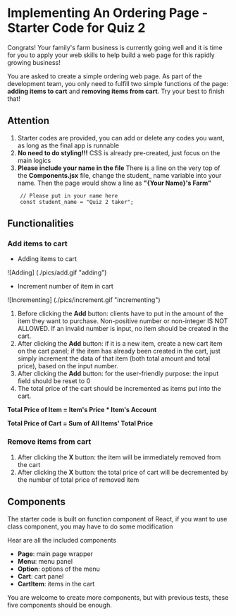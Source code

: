 # Implementing An Ordering Page - Starter Code for Quiz 2
Congrats! Your family's farm business is currently going well and it is time for you to apply your web skills to help build a web page for this rapidly growing business!

 You are asked to create a simple ordering web page. As part of the development team, you only need to fulfill two simple functions of the page: <strong>adding items to cart</strong> and <strong>removing items from cart</strong>. Try your best to finish that!

## Attention
1. Starter codes are provided, you can add or delete any codes you want, as long as the final app is runnable
2. <strong>No need to do styling!!!</strong> CSS is already pre-created, just focus on the main logics
3. <strong>Please include your name in the file</strong> There is a line on the very top of the <strong>Components.jsx</strong> file, change the student_ name variable into your name. Then the page would show a line as <strong>"{Your Name}'s Farm"</strong>
```
    // Please put in your name here
    const student_name = "Quiz 2 taker";
```

## Functionalities

### Add items to cart
- Adding items to cart

![Adding] (./pics/add.gif "adding")
- Increment number of item in cart

![Incrementing] (./pics/increment.gif "incrementing")
1. Before clicking the <strong>Add</strong> button: clients have to put in the amount of the item they want to purchase. Non-positive number or non-integer IS NOT ALLOWED. If an invalid number is input, no item should be created in the cart.
2. After clicking the <strong>Add</strong> button: if it is a new item, create a new cart item on the cart panel; if the item has already been created in the cart, just simply increment the data of that item (both total amount and total price), based on the input number.
3. After clicking the <strong>Add</strong> button: for the user-friendly purpose: the input field should be reset to 0
4. The total price of the cart should be incremented as items put into the cart.  

<strong> Total Price of Item = Item's Price * Item's Account </strong>

<strong> Total Price of Cart = Sum of All Items' Total Price </strong>

### Remove items from cart
1. After clicking the <strong>X</strong> button: the item will be immediately removed from the cart
2. After clicking the <strong>X</strong> button: the total price of cart will be decremented by the number of total price of removed item

## Components
The starter code is built on function component of React, if you want to use class component, you may have to do some modification

Hear are all the included components
- <strong>Page</strong>: main page wrapper
- <strong>Menu</strong>: menu panel
- <strong>Option</strong>: options of the menu
- <strong>Cart</strong>: cart panel
- <strong>CartItem</strong>: items in the cart

You are welcome to create more components, but with previous tests, these five components should be enough. 